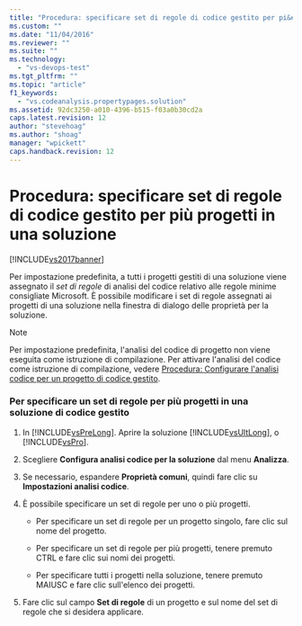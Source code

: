 ```yaml
---
title: "Procedura: specificare set di regole di codice gestito per pi&#249; progetti in una soluzione | Microsoft Docs"
ms.custom: ""
ms.date: "11/04/2016"
ms.reviewer: ""
ms.suite: ""
ms.technology: 
  - "vs-devops-test"
ms.tgt_pltfrm: ""
ms.topic: "article"
f1_keywords: 
  - "vs.codeanalysis.propertypages.solution"
ms.assetid: 92dc3250-a010-4396-b515-f03a0b30cd2a
caps.latest.revision: 12
author: "stevehoag"
ms.author: "shoag"
manager: "wpickett"
caps.handback.revision: 12
---
```

# Procedura: specificare set di regole di codice gestito per pi&#249; progetti in una soluzione
[!INCLUDE[vs2017banner](../code-quality/includes/vs2017banner.md)]

Per impostazione predefinita, a tutti i progetti gestiti di una soluzione viene assegnato il *set di regole* di analisi del codice relativo alle regole minime consigliate Microsoft.  È possibile modificare i set di regole assegnati ai progetti di una soluzione nella finestra di dialogo delle proprietà per la soluzione.  
  
> [!NOTE]
>  Per impostazione predefinita, l'analisi del codice di progetto non viene eseguita come istruzione di compilazione.  Per attivare l'analisi del codice come istruzione di compilazione, vedere [Procedura: Configurare l'analisi codice per un progetto di codice gestito](../code-quality/how-to-configure-code-analysis-for-a-managed-code-project.md).  
  
### Per specificare un set di regole per più progetti in una soluzione di codice gestito  
  
1.  In [!INCLUDE[vsPreLong](../code-quality/includes/vsprelong_md.md)].  Aprire la soluzione [!INCLUDE[vsUltLong](../code-quality/includes/vsultlong_md.md)], o [!INCLUDE[vsPro](../code-quality/includes/vspro_md.md)].  
  
2.  Scegliere **Configura analisi codice per la soluzione** dal menu **Analizza**.  
  
3.  Se necessario, espandere **Proprietà comuni**, quindi fare clic su **Impostazioni analisi codice**.  
  
4.  È possibile specificare un set di regole per uno o più progetti.  
  
    -   Per specificare un set di regole per un progetto singolo, fare clic sul nome del progetto.  
  
    -   Per specificare un set di regole per più progetti, tenere premuto CTRL e fare clic sui nomi dei progetti.  
  
    -   Per specificare tutti i progetti nella soluzione, tenere premuto MAIUSC e fare clic sull'elenco dei progetti.  
  
5.  Fare clic sul campo **Set di regole** di un progetto e sul nome del set di regole che si desidera applicare.